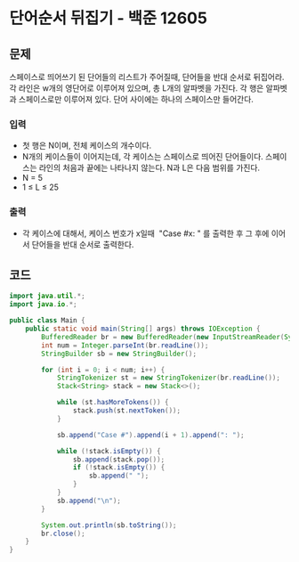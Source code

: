 # 단어순서 뒤집기 - 백준 12605
## 문제
스페이스로 띄어쓰기 된 단어들의 리스트가 주어질때, 단어들을 반대 순서로 뒤집어라. 각 라인은 w개의 영단어로 이루어져 있으며, 총 L개의 알파벳을 가진다. 각 행은 알파벳과 스페이스로만 이루어져 있다. 단어 사이에는 하나의 스페이스만 들어간다.

### 입력
- 첫 행은 N이며, 전체 케이스의 개수이다.
- N개의 케이스들이 이어지는데, 각 케이스는 스페이스로 띄어진 단어들이다. 스페이스는 라인의 처음과 끝에는 나타나지 않는다. N과 L은 다음 범위를 가진다.
- N = 5
- 1 ≤ L ≤ 25
### 출력
- 각 케이스에 대해서, 케이스 번호가 x일때  "Case #x: " 를 출력한 후 그 후에 이어서 단어들을 반대 순서로 출력한다.

## 코드
```java
import java.util.*;
import java.io.*;

public class Main {
    public static void main(String[] args) throws IOException {
        BufferedReader br = new BufferedReader(new InputStreamReader(System.in));
        int num = Integer.parseInt(br.readLine());
        StringBuilder sb = new StringBuilder();

        for (int i = 0; i < num; i++) {
            StringTokenizer st = new StringTokenizer(br.readLine());
            Stack<String> stack = new Stack<>();

            while (st.hasMoreTokens()) {
                stack.push(st.nextToken());
            }

            sb.append("Case #").append(i + 1).append(": ");

            while (!stack.isEmpty()) {
                sb.append(stack.pop());
                if (!stack.isEmpty()) {
                    sb.append(" ");
                }
            }
            sb.append("\n");
        }

        System.out.println(sb.toString());
        br.close();
    }
}
```
